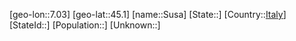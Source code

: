 ﻿---
location: [45.1,7.03]
type: City
tags:
- geo/City


SpocWebEntityId: 34680
isDeleted: false
confidential: public

---
[geo-lon::7.03]
[geo-lat::45.1]
[name::Susa]
[State::]
[Country::[Italy](geo/Continent/Europe/Italy.md)]
[StateId::]
[Population::]
[Unknown::]

